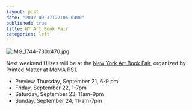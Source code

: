 ```yaml
---
layout: post
date: "2017-09-17T22:05-0400"
published: true
title: NY Art Book Fair
categories: left
---
```


![IMG_1744-730x470.jpg]({{site.baseurl}}/assets/img/IMG_1744-730x470.jpg)

Next weekend Ulises will be at the [New York Art Book Fair](http://nyartbookfair.com/about/), organized by Printed Matter at MoMA PS1.

- Preview Thursday, September 21, 6-9 pm
- Friday, September 22, 1-7pm
- Saturday, September 23, 11am-9pm
- Sunday, September 24, 11-am-7pm
